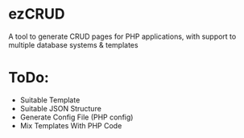 # ezCRUD
A tool to generate CRUD pages for PHP applications, with support to multiple database systems &amp; templates

# ToDo:

* Suitable Template
* Suitable JSON Structure
* Generate Config File (PHP config)
* Mix Templates With PHP Code